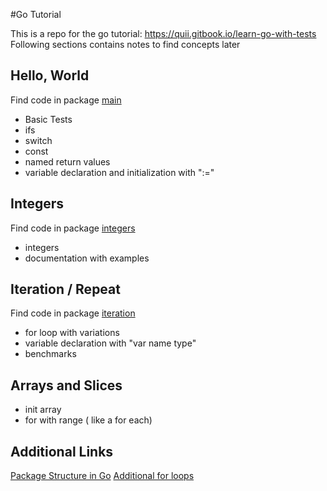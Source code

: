 #Go Tutorial

This is a repo for the go tutorial: https://quii.gitbook.io/learn-go-with-tests
Following sections contains notes to find concepts later

## Hello, World

Find code in package [main](./main)

- Basic Tests
- ifs
- switch
- const
- named return values
- variable declaration and initialization with ":="

## Integers

Find code in package [integers](./integers)

- integers
- documentation with examples

## Iteration / Repeat

Find code in package [iteration](./iteration)

- for loop with variations
- variable declaration with "var name type"
- benchmarks

## Arrays and Slices

- init array
- for with range ( like a for each)

## Additional Links

[Package Structure in Go](https://dave.cheney.net/2014/12/01/five-suggestions-for-setting-up-a-go-project)
[Additional for loops](https://gobyexample.com/for)